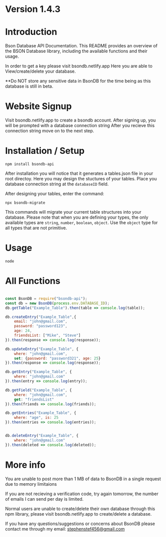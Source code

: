 # Version 1.4.3

# Introduction

Bson Database API Documentation.
This README provides an overview of the BSON Database library, 
including the available functions and their usage. 

In order to get a key please visit bsondb.netlify.app
Here you are able to View/create/delete your database.

**Do NOT store any sensitive data in BsonDB for the time being
as this database is still in beta.

# Website Signup

Visit bsondb.netlify.app to create a bsondb account.
After signing up, you will be prompted with a database connection string
After you recieve this connection string move on to the next step.

# Installation / Setup

`npm install bsondb-api`

After installation you will notice that it generates a tables.json
file in your root directoy. Here you may design the stuctures of your
tables. Place you database connection string at the `databaseID` field.

After designing your tables, enter the command:

`npx bsondb-migrate`

This commands will migrate your current table structures into your database.
Please note that when you are defining your types, the only available types
are `string`, `number`, `boolean`, `object`. Use the `object` type for all
types that are not primitive.

# Usage

`node`

# All Functions

```js

const BsonDB = require("bsondb-api");
const db = new BsonDB(process.env.DATABASE_ID);
db.getTable("Example_Table").then(table => console.log(table));

db.createEntry("Example_Table",{
    email: "john@gmail.com",
    password: "password123",
    age: 24,
    friendsList: ["Mike", "Steve"]
}).then(response => console.log(response));

db.updateEntry("Example_Table", {
    where: "john@gmail.com",
    set: {password: "password321", age: 25}
}).then(response => console.log(response));

db.getEntry("Example_Table", {
    where: "john@gmail.com"
}).then(entry => console.log(entry));

db.getField("Example_Table", {
    where: "john@gmail.com",
    get: "friendsList"
}).then(friends => console.log(friends));

db.getEntries("Example_Table", {
    where: "age", is: 25
}).then(entries => console.log(entries));


db.deleteEntry("Example_Table", {
    where: "john@gmail.com"
}).then(deleted => console.log(deleted));

```

# More info
You are unable to post more than 1 MB of data to BsonDB in a single request due
to memory limitaions

If you are not recieving a verification code, try again tomorrow, the number of
emails I can send per day is limited.

Normal users are unable to create/delete their own database through this npm 
library, please visit bsondb.netlify.app to create/delete a database.

If you have any questions/suggestions or concerns about BsonDB please contact me
through my email: stephenstef456@gmail.com

